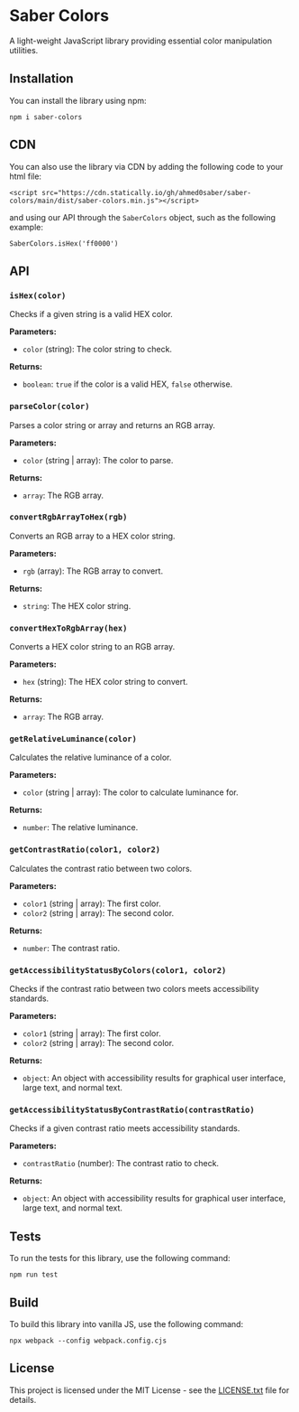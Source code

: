# Saber Colors

A light-weight JavaScript library providing essential color manipulation utilities.

## Installation

You can install the library using npm:

`npm i saber-colors`

## CDN

You can also use the library via CDN by adding the following code to your html file:

`<script src="https://cdn.statically.io/gh/ahmed0saber/saber-colors/main/dist/saber-colors.min.js"></script>`

and using our API through the `SaberColors` object, such as the following example:

`SaberColors.isHex('ff0000')`

## API

### `isHex(color)`

Checks if a given string is a valid HEX color.

**Parameters:**
- `color` (string): The color string to check.

**Returns:**
- `boolean`: `true` if the color is a valid HEX, `false` otherwise.

### `parseColor(color)`

Parses a color string or array and returns an RGB array.

**Parameters:**
- `color` (string | array): The color to parse.

**Returns:**
- `array`: The RGB array.

### `convertRgbArrayToHex(rgb)`

Converts an RGB array to a HEX color string.

**Parameters:**
- `rgb` (array): The RGB array to convert.

**Returns:**
- `string`: The HEX color string.

### `convertHexToRgbArray(hex)`

Converts a HEX color string to an RGB array.

**Parameters:**
- `hex` (string): The HEX color string to convert.

**Returns:**
- `array`: The RGB array.

### `getRelativeLuminance(color)`

Calculates the relative luminance of a color.

**Parameters:**
- `color` (string | array): The color to calculate luminance for.

**Returns:**
- `number`: The relative luminance.

### `getContrastRatio(color1, color2)`

Calculates the contrast ratio between two colors.

**Parameters:**
- `color1` (string | array): The first color.
- `color2` (string | array): The second color.

**Returns:**
- `number`: The contrast ratio.

### `getAccessibilityStatusByColors(color1, color2)`

Checks if the contrast ratio between two colors meets accessibility standards.

**Parameters:**
- `color1` (string | array): The first color.
- `color2` (string | array): The second color.

**Returns:**
- `object`: An object with accessibility results for graphical user interface, large text, and normal text.

### `getAccessibilityStatusByContrastRatio(contrastRatio)`

Checks if a given contrast ratio meets accessibility standards.

**Parameters:**
- `contrastRatio` (number): The contrast ratio to check.

**Returns:**
- `object`: An object with accessibility results for graphical user interface, large text, and normal text.

## Tests

To run the tests for this library, use the following command:

`npm run test`

## Build

To build this library into vanilla JS, use the following command:

`npx webpack --config webpack.config.cjs`

## License

This project is licensed under the MIT License - see the [LICENSE.txt](LICENSE.txt) file for details.
